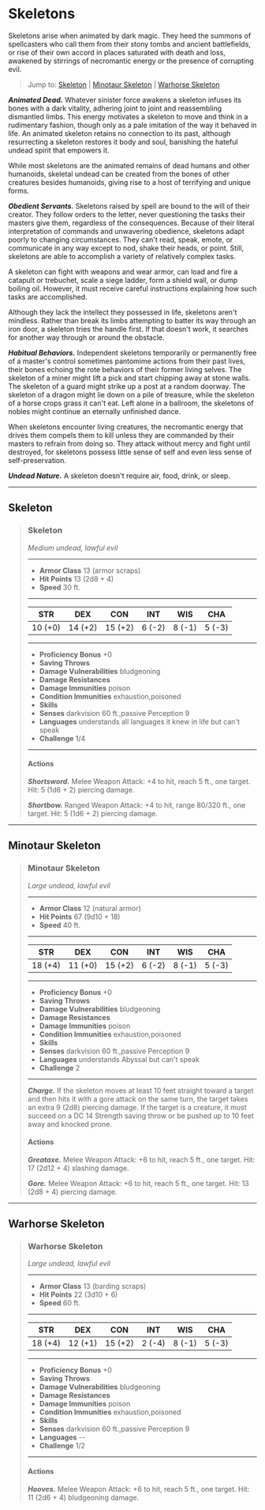 # Skeletons
Skeletons arise when animated by dark magic. They heed the summons of spellcasters who call them from their stony tombs and ancient battlefields, or rise of their own accord in places saturated with death and loss, awakened by stirrings of necromantic energy or the presence of corrupting evil.

> Jump to: [Skeleton](#skeleton) | [Minotaur Skeleton](#minotaur-skeleton) | [Warhorse Skeleton](#warhorse-skeleton)

***Animated Dead.*** Whatever sinister force awakens a skeleton infuses its bones with a dark vitality, adhering joint to joint and reassembling dismantled limbs. This energy motivates a skeleton to move and think in a rudimentary fashion, though only as a pale imitation of the way it behaved in life. An animated skeleton retains no connection to its past, although resurrecting a skeleton restores it body and soul, banishing the hateful undead spirit that empowers it.

While most skeletons are the animated remains of dead humans and other humanoids, skeletal undead can be created from the bones of other creatures besides humanoids, giving rise to a host of terrifying and unique forms.

***Obedient Servants.*** Skeletons raised by spell are bound to the will of their creator. They follow orders to the letter, never questioning the tasks their masters give them, regardless of the consequences. Because of their literal interpretation of commands and unwavering obedience, skeletons adapt poorly to changing circumstances. They can't read, speak, emote, or communicate in any way except to nod, shake their heads, or point. Still, skeletons are able to accomplish a variety of relatively complex tasks.

A skeleton can fight with weapons and wear armor, can load and fire a catapult or trebuchet, scale a siege ladder, form a shield wall, or dump boiling oil. However, it must receive careful instructions explaining how such tasks are accomplished.

Although they lack the intellect they possessed in life, skeletons aren't mindless. Rather than break its limbs attempting to batter its way through an iron door, a skeleton tries the handle first. If that doesn't work, it searches for another way through or around the obstacle.

***Habitual Behaviors.*** Independent skeletons temporarily or permanently free of a master's control sometimes pantomime actions from their past lives, their bones echoing the rote behaviors of their former living selves. The skeleton of a miner might lift a pick and start chipping away at stone walls. The skeleton of a guard might strike up a post at a random doorway. The skeleton of a dragon might lie down on a pile of treasure, while the skeleton of a horse crops grass it can't eat. Left alone in a ballroom, the skeletons of nobles might continue an eternally unfinished dance.

When skeletons encounter living creatures, the necromantic energy that drives them compels them to kill unless they are commanded by their masters to refrain from doing so. They attack without mercy and fight until destroyed, for skeletons possess little sense of self and even less sense of self-preservation.

***Undead Nature.*** A skeleton doesn't require air, food, drink, or sleep.

---

## Skeleton

>### Skeleton
>*Medium undead, lawful evil*
>___
>- **Armor Class** 13 (armor scraps)
>- **Hit Points** 13 (2d8 + 4)
>- **Speed** 30 ft.
>___
>|**STR**|**DEX**|**CON**|**INT**|**WIS**|**CHA**|
>|:---:|:---:|:---:|:---:|:---:|:---:|
>|10 (+0)|14 (+2)|15 (+2)|6 (-2)|8 (-1)|5 (-3)|
>
>___
>- **Proficiency Bonus** +0
>- **Saving Throws** 
>- **Damage Vulnerabilities** bludgeoning
>- **Damage Resistances** 
>- **Damage Immunities** poison
>- **Condition Immunities** exhaustion,poisoned
>- **Skills** 
>- **Senses** darkvision 60 ft.,passive Perception 9
>- **Languages** understands all languages it knew in life but can't speak
>- **Challenge** 1/4
>___
>#### Actions
>***Shortsword.*** Melee Weapon Attack: +4 to hit, reach 5 ft., one target. Hit: 5 (1d6 + 2) piercing damage.
>
>***Shortbow.*** Ranged Weapon Attack: +4 to hit, range 80/320 ft., one target. Hit: 5 (1d6 + 2) piercing damage.
>

---

## Minotaur Skeleton

>### Minotaur Skeleton
>*Large undead, lawful evil*
>___
>- **Armor Class** 12 (natural armor)
>- **Hit Points** 67 (9d10 + 18)
>- **Speed** 40 ft.
>___
>|**STR**|**DEX**|**CON**|**INT**|**WIS**|**CHA**|
>|:---:|:---:|:---:|:---:|:---:|:---:|
>|18 (+4)|11 (+0)|15 (+2)|6 (-2)|8 (-1)|5 (-3)|
>
>___
>- **Proficiency Bonus** +0
>- **Saving Throws** 
>- **Damage Vulnerabilities** bludgeoning
>- **Damage Resistances** 
>- **Damage Immunities** poison
>- **Condition Immunities** exhaustion,poisoned
>- **Skills** 
>- **Senses** darkvision 60 ft.,passive Perception 9
>- **Languages** understands Abyssal but can't speak
>- **Challenge** 2
>___
>***Charge.*** If the skeleton moves at least 10 feet straight toward a target and then hits it with a gore attack on the same turn, the target takes an extra 9 (2d8) piercing damage. If the target is a creature, it must succeed on a DC 14 Strength saving throw or be pushed up to 10 feet away and knocked prone.
>
>#### Actions
>***Greataxe.*** Melee Weapon Attack: +6 to hit, reach 5 ft., one target. Hit: 17 (2d12 + 4) slashing damage.
>
>***Gore.*** Melee Weapon Attack: +6 to hit, reach 5 ft., one target. Hit: 13 (2d8 + 4) piercing damage.
>

---

## Warhorse Skeleton

>### Warhorse Skeleton
>*Large undead, lawful evil*
>___
>- **Armor Class** 13 (barding scraps)
>- **Hit Points** 22 (3d10 + 6)
>- **Speed** 60 ft.
>___
>|**STR**|**DEX**|**CON**|**INT**|**WIS**|**CHA**|
>|:---:|:---:|:---:|:---:|:---:|:---:|
>|18 (+4)|12 (+1)|15 (+2)|2 (-4)|8 (-1)|5 (-3)|
>
>___
>- **Proficiency Bonus** +0
>- **Saving Throws** 
>- **Damage Vulnerabilities** bludgeoning
>- **Damage Resistances** 
>- **Damage Immunities** poison
>- **Condition Immunities** exhaustion,poisoned
>- **Skills** 
>- **Senses** darkvision 60 ft.,passive Perception 9
>- **Languages** --
>- **Challenge** 1/2
>___
>#### Actions
>***Hooves.*** Melee Weapon Attack: +6 to hit, reach 5 ft., one target. Hit: 11 (2d6 + 4) bludgeoning damage.
>

